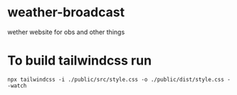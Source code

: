 # weather-broadcast
wether website for obs and other things

# To build tailwindcss run
`npx tailwindcss -i ./public/src/style.css -o ./public/dist/style.css --watch`
